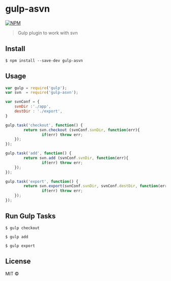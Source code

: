 # gulp-asvn 

[![NPM](https://nodei.co/npm/gulp-asvn.png?compact=true)](https://nodei.co/npm/gulp-asvn/)

> Gulp plugin to work with svn


## Install

```
$ npm install --save-dev gulp-asvn
```


## Usage

```js
var gulp = require('gulp');
var svn  = require('gulp-asvn');

var svnConf = {
	svnDir :'./app',
	destDir : './export',
}

gulp.task('checkout', function() {
    	return svn.checkout (svnConf.svnDir, function(err){
		    	if(err) throw err;
	});
});

gulp.task('add', function() {
     	return svn.add (svnConf.svnDir, function(err){
		    	if(err) throw err;
	});
});

gulp.task('export', function() {
     	return svn.export(svnConf.svnDir, svnConf.destDir, function(err){
		    	if(err) throw err;
	});
});


```

## Run Gulp Tasks

```
$ gulp checkout
```

```
$ gulp add
```

```
$ gulp export
```


## License

MIT © [](https://github.com/Scheffer)
